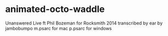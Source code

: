 # animated-octo-waddle
Unanswered Live ft Phil Bozeman for Rocksmith 2014
transcribed by ear by jambobumpo
m.psarc for mac p.psarc for windows
